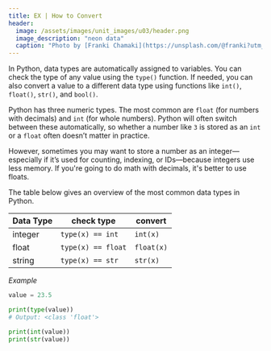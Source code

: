 ```yaml
---
title: EX | How to Convert
header:
  image: /assets/images/unit_images/u03/header.png
  image_description: "neon data"
  caption: "Photo by [Franki Chamaki](https://unsplash.com/@franki?utm_source=unsplash&amp;utm_medium=referral&amp;utm_content=creditCopyText) [from unsplash](https://unsplash.com/s/photos/data?utm_source=unsplash&amp;utm_medium=referral&amp;utm_content=creditCopyText)"
---
```

<!--more-->
In Python, data types are automatically assigned to variables. You can check the type of any value using the `type()` function. If needed, you can also convert a value to a different data type using functions like `int()`, `float()`, `str()`, and `bool()`.

Python has three numeric types. The most common are `float` (for numbers with decimals) and `int` (for whole numbers). Python will often switch between these automatically, so whether a number like `3` is stored as an `int` or a `float` often doesn’t matter in practice.

However, sometimes you may want to store a number as an integer—especially if it’s used for counting, indexing, or IDs—because integers use less memory. If you're going to do math with decimals, it's better to use floats.

The table below gives an overview of the most common data types in Python.

| Data Type  | check type          | convert      |
|------------|---------------------|--------------|
| integer    | `type(x) == int`    | `int(x)`     |
| float      | `type(x) == float`  | `float(x)`   |
| string     | `type(x) == str`    | `str(x)`     |

<i>Example</i>

```python
value = 23.5

print(type(value))
# Output: <class 'float'>

print(int(value))
print(str(value))

```


